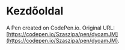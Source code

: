 # Kezdőoldal

A Pen created on CodePen.io. Original URL: [https://codepen.io/Szaszipa/pen/dyoamJM](https://codepen.io/Szaszipa/pen/dyoamJM).


